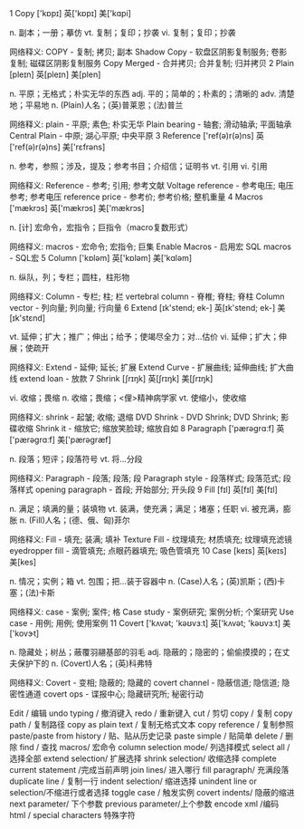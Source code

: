 1 Copy
  ['kɒpɪ]  英['kɒpɪ]  美['kɑpi]
  
  n. 副本；一册；摹仿
  vt. 复制；复印；抄袭
  vi. 复制；复印；抄袭
  
  网络释义:
  COPY - 复制; 拷贝; 副本
  Shadow Copy - 软盘区阴影复制服务; 卷影复制; 磁碟区阴影复制服务
  Copy Merged - 合并拷贝; 合并复制; 归并拷贝
2 Plain
  [pleɪn]  英[pleɪn]  美[plen]
  
  n. 平原；无格式；朴实无华的东西
  adj. 平的；简单的；朴素的；清晰的
  adv. 清楚地；平易地
  n. (Plain)人名；(英)普莱恩；(法)普兰
  
  网络释义:
  plain - 平原; 素色; 朴实无华
  Plain bearing - 轴套; 滑动轴承; 平面轴承
  Central Plain - 中原; 湖心平原; 中央平原
3 Reference
   ['ref(ə)r(ə)ns]  英['ref(ə)r(ə)ns]  美['rɛfrəns]
   
   n. 参考，参照；涉及，提及；参考书目；介绍信；证明书
   vt. 引用
   vi. 引用
   
   网络释义:
   Reference - 参考; 引用; 参考文献
   Voltage reference - 参考电压; 电压参考; 参考电压
   reference price - 参考价; 参考价格; 整机重量
4 Macros
  ['mækrɔs]  英['mækrɔs]  美['mækrɔs]
  
  n. [计] 宏命令，宏指令；巨指令（macro复数形式）
  
  网络释义:
  macros - 宏命令; 宏指令; 巨集
  Enable Macros - 启用宏
  SQL macros - SQL宏
5 Column
  ['kɒləm]  英['kɒləm]  美['kɑləm]
  
  n. 纵队，列；专栏；圆柱，柱形物
  
  网络释义:
  Column - 专栏; 柱; 栏
  vertebral column - 脊椎; 脊柱; 脊柱
  Column vector - 列向量; 列向量; 行向量
6 Extend
  [ɪk'stend; ek-]  英[ɪk'stend; ek-]  美[ɪk'stɛnd]
  
  vt. 延伸；扩大；推广；伸出；给予；使竭尽全力；对…估价
  vi. 延伸；扩大；伸展；使疏开
  
  网络释义:
  Extend - 延伸; 延长; 扩展
  Extend Curve - 扩展曲线; 延伸曲线; 扩大曲线
  extend loan - 放款
7 Shrink
  [ʃrɪŋk]  英[ʃrɪŋk]  美[ʃrɪŋk]
  
  vi. 收缩；畏缩
  n. 收缩；畏缩；<俚>精神病学家
  vt. 使缩小，使收缩
  
  网络释义:
  shrink - 起皱; 收缩; 退缩
  DVD Shrink - DVD Shrink; DVD Shrink; 影碟收缩
  Shrink it - 缩放它; 缩放笑脸球; 缩放自如
8 Paragraph
  ['pærəgrɑːf]  英['pærəgrɑːf]  美['pærəɡræf]
  
  n. 段落；短评；段落符号
  vt. 将…分段
  
  网络释义:
  Paragraph - 段落; 段落; 段
  Paragraph style - 段落样式; 段落范式; 段落样式
  opening paragraph - 首段; 开始部分; 开头段
9 Fill
  [fɪl]  英[fɪl]  美[fɪl]
  
  n. 满足；填满的量；装填物
  vt. 装满，使充满；满足；堵塞；任职
  vi. 被充满，膨胀
  n. (Fill)人名；(德、俄、匈)菲尔
  
  网络释义:
  Fill - 填充; 装满; 填补
  Texture Fill - 纹理填充; 材质填充; 纹理填充滤镜
  eyedropper fill - 滴管填充; 点眼药器填充; 吸色管填充
10 Case
   [keɪs]  英[keɪs]  美[kes]
   
   n. 情况；实例；箱
   vt. 包围；把…装于容器中
   n. (Case)人名；(英)凯斯；(西)卡塞；(法)卡斯
   
   网络释义:
   case - 案例; 案件; 格
   Case study - 案例研究; 案例分析; 个案研究
   Use case - 用例; 用例; 使用案例
11 Covert
   ['kʌvət; 'kəʊvɜːt]  英['kʌvət; 'kəʊvɜːt]  美['kovɝt]
   
   n. 隐藏处；树丛；蔽覆羽翮基部的羽毛
   adj. 隐蔽的；隐密的；偷偷摸摸的；在丈夫保护下的
   n. (Covert)人名；(英)科弗特
   
   网络释义:
   Covert - 变相; 隐蔽的; 隐藏的
   covert channel - 隐蔽信道; 隐信道; 隐密性通道
   covert ops - 谍报中心; 隐藏研究所; 秘密行动
   
Edit / 编辑
 undo typing / 撤消键入
  redo / 重新键入
  cut / 剪切
  copy / 复制
   copy path / 复制路径
   copy as plain text / 复制无格式文本
   copy  reference / 复制参照
   paste/paste from history / 贴、贴从历史记录 
   paste simple / 贴简单
   delete / 删除
    find / 查找 
    macros/ 宏命令
     column selection mode/ 列选择模式 
     select all / 选择全部
      extend selection/ 扩展选择
      shrink selection/ 收缩选择
       complete current statement /完成当前声明
        join lines/ 进入哪行
        fill paragraph/ 充满段落
        duplicate line / 复制一行
         indent selection/ 缩进选择
          unindent line or selection/不缩进行或者选择 
          toggle case / 触发实例
          covert indents/ 隐蔽的缩进
          next parameter/ 下个参数
           previous parameter/上个参数
           encode xml /编码
            html /
             special characters 特殊字符